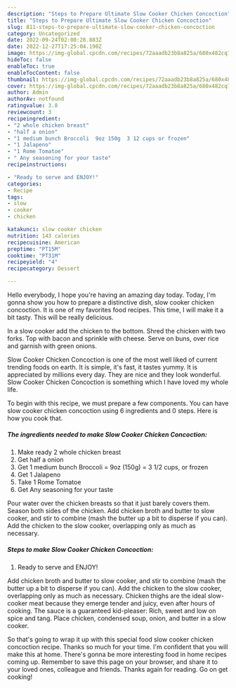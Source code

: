 ```yaml
---
description: "Steps to Prepare Ultimate Slow Cooker Chicken Concoction"
title: "Steps to Prepare Ultimate Slow Cooker Chicken Concoction"
slug: 811-steps-to-prepare-ultimate-slow-cooker-chicken-concoction
category: Uncategorized
date: 2022-09-24T02:00:28.883Z
date: 2022-12-27T17:25:04.190Z
image: https://img-global.cpcdn.com/recipes/72aaadb23b8a825a/680x482cq70/slow-cooker-chicken-concoction-recipe-main-photo.jpg
hideToc: false
enableToc: true
enableTocContent: false
thumbnail: https://img-global.cpcdn.com/recipes/72aaadb23b8a825a/680x482cq70/slow-cooker-chicken-concoction-recipe-main-photo.jpg
cover: https://img-global.cpcdn.com/recipes/72aaadb23b8a825a/680x482cq70/slow-cooker-chicken-concoction-recipe-main-photo.jpg
author: Admin
authorAv: notfound
ratingvalue: 3.8
reviewcount: 3
recipeingredient:
- "2 whole chicken breast"
- "half a onion"
- "1 medium bunch Broccoli  9oz 150g  3 12 cups or frozen"
- "1 Jalapeno"
- "1 Rome Tomatoe"
- " Any seasoning for your taste"
recipeinstructions:

- "Ready to serve and ENJOY!"
categories:
- Recipe
tags:
- slow
- cooker
- chicken

katakunci: slow cooker chicken 
nutrition: 143 calories
recipecuisine: American
preptime: "PT15M"
cooktime: "PT31M"
recipeyield: "4"
recipecategory: Dessert

---
```



Hello everybody, I hope you're having an amazing day today. Today, I'm gonna show you how to prepare a distinctive dish, slow cooker chicken concoction. It is one of my favorites food recipes. This time, I will make it a bit tasty. This will be really delicious.

In a slow cooker add the chicken to the bottom. Shred the chicken with two forks. Top with bacon and sprinkle with cheese. Serve on buns, over rice and garnish with green onions.

Slow Cooker Chicken Concoction is one of the most well liked of current trending foods on earth. It is simple, it's fast, it tastes yummy. It is appreciated by millions every day. They are nice and they look wonderful. Slow Cooker Chicken Concoction is something which I have loved my whole life.


To begin with this recipe, we must prepare a few components. You can have slow cooker chicken concoction using 6 ingredients and 0 steps. Here is how you cook that.

<!--inarticleads1-->

##### The ingredients needed to make Slow Cooker Chicken Concoction:

1. Make ready 2 whole chicken breast
1. Get half a onion
1. Get 1 medium bunch Broccoli = 9oz (150g) = 3 1/2 cups, or frozen
1. Get 1 Jalapeno
1. Take 1 Rome Tomatoe
1. Get  Any seasoning for your taste


Pour water over the chicken breasts so that it just barely covers them. Season both sides of the chicken. Add chicken broth and butter to slow cooker, and stir to combine (mash the butter up a bit to disperse if you can). Add the chicken to the slow cooker, overlapping only as much as necessary. 

<!--inarticleads2-->

##### Steps to make Slow Cooker Chicken Concoction:


1. Ready to serve and ENJOY!

Add chicken broth and butter to slow cooker, and stir to combine (mash the butter up a bit to disperse if you can). Add the chicken to the slow cooker, overlapping only as much as necessary. Chicken thighs are the ideal slow-cooker meat because they emerge tender and juicy, even after hours of cooking. The sauce is a guaranteed kid-pleaser: Rich, sweet and low on spice and tang. Place chicken, condensed soup, onion, and butter in a slow cooker. 

So that's going to wrap it up with this special food slow cooker chicken concoction recipe. Thanks so much for your time. I'm confident that you will make this at home. There's gonna be more interesting food in home recipes coming up. Remember to save this page on your browser, and share it to your loved ones, colleague and friends. Thanks again for reading. Go on get cooking!

